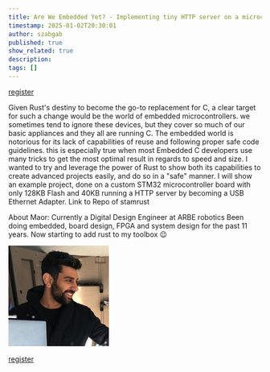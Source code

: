 ```yaml
---
title: Are We Embedded Yet? - Implementing tiny HTTP server on a microcontroller with Maor Malka
timestamp: 2025-01-02T20:30:01
author: szabgab
published: true
show_related: true
description:
tags: []
---
```


<a class="button is-primary" href="https://www.meetup.com/code-mavens/events/305382647/">register</a>

Given Rust's destiny to become the go-to replacement for C, a clear target for such a change would be the world of embedded microcontrollers. we sometimes tend to ignore these devices, but they cover so much of our basic appliances and they all are running C. The embedded world is notorious for its lack of capabilities of reuse and following proper safe code guidelines. this is especially true when most Embedded C developers use many tricks to get the most optimal result in regards to speed and size.
I wanted to try and leverage the power of Rust to show both its capabilities to create advanced projects easily, and do so in a "safe" manner.
I will show an example project, done on a custom STM32 microcontroller board with only 128KB Flash and 40KB running a HTTP server by becoming a USB Ethernet Adapter.
Link to Repo of stamrust

About Maor:
Currently a Digital Design Engineer at ARBE robotics Been doing embedded, board design, FPGA and system design for the past 11 years. Now starting to add rust to my toolbox 😉

![Maor Malka](images/maor-malka.jpeg)

<a class="button is-primary" href="https://www.meetup.com/code-mavens/events/305382647/">register</a>
